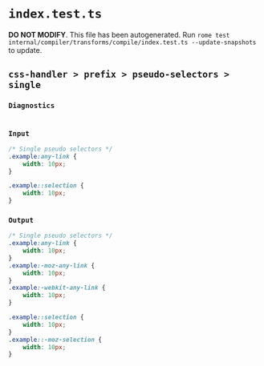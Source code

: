 # `index.test.ts`

**DO NOT MODIFY**. This file has been autogenerated. Run `rome test internal/compiler/transforms/compile/index.test.ts --update-snapshots` to update.

## `css-handler > prefix > pseudo-selectors > single`

### `Diagnostics`

```css

```

### `Input`

```css
/* Single pseudo selectors */
.example:any-link {
	width: 10px;
}

.example::selection {
	width: 10px;
}
```

### `Output`

```css
/* Single pseudo selectors */
.example:any-link {
	width: 10px;
}
.example:-moz-any-link {
	width: 10px;
}
.example:-webkit-any-link {
	width: 10px;
}

.example::selection {
	width: 10px;
}
.example::-moz-selection {
	width: 10px;
}

```
